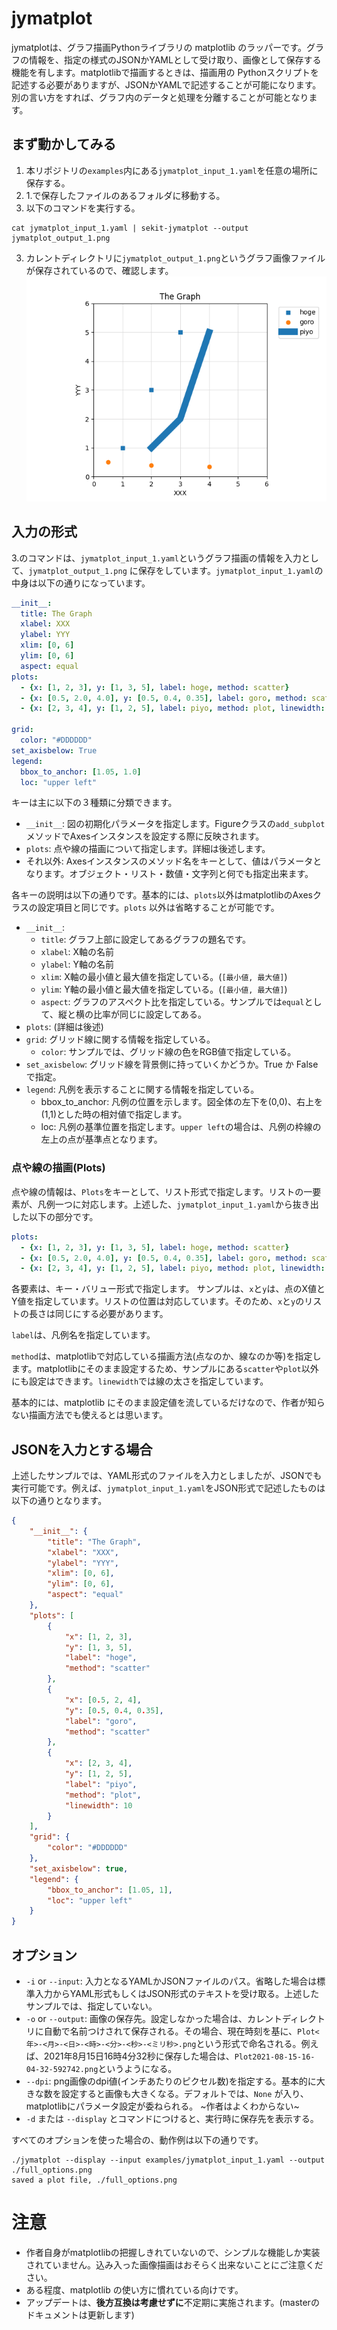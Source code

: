 # jymatplot
jymatplotは、グラフ描画Pythonライブラリの matplotlib のラッパーです。グラフの情報を、指定の様式のJSONかYAMLとして受け取り、画像として保存する機能を有します。matplotlibで描画するときは、描画用の Pythonスクリプトを記述する必要がありますが、JSONかYAMLで記述することが可能になります。別の言い方をすれば、グラフ内のデータと処理を分離することが可能となります。

## まず動かしてみる
1. 本リポジトリの`examples`内にある`jymatplot_input_1.yaml`を任意の場所に保存する。
2. 1.で保存したファイルのあるフォルダに移動する。
3. 以下のコマンドを実行する。
```
cat jymatplot_input_1.yaml | sekit-jymatplot --output jymatplot_output_1.png
```
3. カレントディレクトリに`jymatplot_output_1.png`というグラフ画像ファイルが保存されているので、確認します。
![sample1](jymatplot_output_1.png)

## 入力の形式
3.のコマンドは、`jymatplot_input_1.yaml`というグラフ描画の情報を入力として、`jymatplot_output_1.png` に保存をしています。`jymatplot_input_1.yaml`の中身は以下の通りになっています。
```yaml
__init__:
  title: The Graph
  xlabel: XXX
  ylabel: YYY
  xlim: [0, 6]
  ylim: [0, 6]
  aspect: equal
plots:
  - {x: [1, 2, 3], y: [1, 3, 5], label: hoge, method: scatter}
  - {x: [0.5, 2.0, 4.0], y: [0.5, 0.4, 0.35], label: goro, method: scatter}
  - {x: [2, 3, 4], y: [1, 2, 5], label: piyo, method: plot, linewidth: 10.0}

grid:
  color: "#DDDDDD"
set_axisbelow: True
legend:
  bbox_to_anchor: [1.05, 1.0]
  loc: "upper left"
```
キーは主に以下の３種類に分類できます。
- `__init__`: 図の初期化パラメータを指定します。Figureクラスの`add_subplot`メソッドでAxesインスタンスを設定する際に反映されます。
- `plots`: 点や線の描画について指定します。詳細は後述します。
- それ以外: Axesインスタンスのメソッド名をキーとして、値はパラメータとなります。オブジェクト・リスト・数値・文字列と何でも指定出来ます。

各キーの説明は以下の通りです。基本的には、`plots`以外はmatplotlibのAxesクラスの設定項目と同じです。`plots` 以外は省略することが可能です。
- `__init__`:
  - `title`: グラフ上部に設定してあるグラフの題名です。
  - `xlabel`: X軸の名前
  - `ylabel`: Y軸の名前
  - `xlim`: X軸の最小値と最大値を指定している。(`[最小値, 最大値]`)
  - `ylim`: Y軸の最小値と最大値を指定している。(`[最小値, 最大値]`)
  - `aspect`: グラフのアスペクト比を指定している。サンプルでは`equal`として、縦と横の比率が同じに設定してある。
- `plots`: (詳細は後述)
- `grid`: グリッド線に関する情報を指定している。
  - `color`: サンプルでは、グリッド線の色をRGB値で指定している。
- `set_axisbelow`: グリッド線を背景側に持っていくかどうか。True か Falseで指定。
- `legend`: 凡例を表示することに関する情報を指定している。
  - bbox_to_anchor: 凡例の位置を示します。図全体の左下を(0,0)、右上を(1,1)とした時の相対値で指定します。
  - loc: 凡例の基準位置を指定します。`upper left`の場合は、凡例の枠線の左上の点が基準点となります。

### 点や線の描画(Plots)
点や線の情報は、`Plots`をキーとして、リスト形式で指定します。リストの一要素が、凡例一つに対応します。上述した、`jymatplot_input_1.yaml`から抜き出した以下の部分です。
```yaml
plots:
  - {x: [1, 2, 3], y: [1, 3, 5], label: hoge, method: scatter}
  - {x: [0.5, 2.0, 4.0], y: [0.5, 0.4, 0.35], label: goro, method: scatter}
  - {x: [2, 3, 4], y: [1, 2, 5], label: piyo, method: plot, linewidth: 10.0}
```
各要素は、キー・バリュー形式で指定します。
サンプルは、`x`と`y`は、点のX値とY値を指定しています。リストの位置は対応しています。そのため、`x`と`y`のリストの長さは同じにする必要があります。

`label`は、凡例名を指定しています。

`method`は、matplotlibで対応している描画方法(点なのか、線なのか等)を指定します。matplotlibにそのまま設定するため、サンプルにある`scatter`や`plot`以外にも設定はできます。`linewidth`では線の太さを指定しています。

基本的には、matplotlib にそのまま設定値を流しているだけなので、作者が知らない描画方法でも使えるとは思います。

## JSONを入力とする場合
上述したサンプルでは、YAML形式のファイルを入力としましたが、JSONでも実行可能です。例えば、`jymatplot_input_1.yaml`をJSON形式で記述したものは以下の通りとなります。
```json
{
    "__init__": {
        "title": "The Graph",
        "xlabel": "XXX",
        "ylabel": "YYY",
        "xlim": [0, 6],
        "ylim": [0, 6],
        "aspect": "equal"
    },
    "plots": [
        {
            "x": [1, 2, 3],
            "y": [1, 3, 5],
            "label": "hoge",
            "method": "scatter"
        },
        {
            "x": [0.5, 2, 4],
            "y": [0.5, 0.4, 0.35],
            "label": "goro",
            "method": "scatter"
        },
        {
            "x": [2, 3, 4],
            "y": [1, 2, 5],
            "label": "piyo",
            "method": "plot",
            "linewidth": 10
        }
    ],
    "grid": {
        "color": "#DDDDDD"
    },
    "set_axisbelow": true,
    "legend": {
        "bbox_to_anchor": [1.05, 1],
        "loc": "upper left"
    }
}
```

## オプション
- `-i` or `--input`: 入力となるYAMLかJSONファイルのパス。省略した場合は標準入力からYAML形式もしくはJSON形式のテキストを受け取る。上述したサンプルでは、指定していない。
- `-o` or `--output`: 画像の保存先。設定しなかった場合は、カレントディレクトリに自動で名前つけされて保存される。その場合、現在時刻を基に、`Plot<年>-<月>-<日>-<時>-<分>-<秒>-<ミリ秒>.png`という形式で命名される。例えば、2021年8月15日16時4分32秒に保存した場合は、`Plot2021-08-15-16-04-32-592742.png`というようになる。
- `--dpi`: png画像のdpi値(インチあたりのピクセル数)を指定する。基本的に大きな数を設定すると画像も大きくなる。デフォルトでは、`None` が入り、matplotlibにパラメータ設定が委ねられる。 ~作者はよくわからない~
- `-d` または `--display` とコマンドにつけると、実行時に保存先を表示する。

すべてのオプションを使った場合の、動作例は以下の通りです。
```
./jymatplot --display --input examples/jymatplot_input_1.yaml --output ./full_options.png
saved a plot file, ./full_options.png
```

# 注意
- 作者自身がmatplotlibの把握しきれていないので、シンプルな機能しか実装されていません。込み入った画像描画はおそらく出来ないことにご注意ください。
- ある程度、matplotlib の使い方に慣れている向けです。
- アップデートは、**後方互換は考慮せずに**不定期に実施されます。(masterのドキュメントは更新します)
